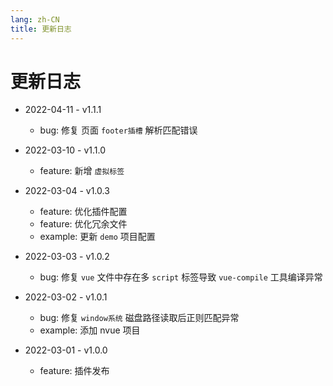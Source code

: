 ```yaml
---
lang: zh-CN
title: 更新日志
---
```


# 更新日志

-   2022-04-11 - v1.1.1

    -   bug: 修复 页面 `footer插槽`  解析匹配错误

-   2022-03-10 - v1.1.0

    -   feature: 新增 `虚拟标签` 

-   2022-03-04 - v1.0.3

    -   feature: 优化插件配置
    -   feature: 优化冗余文件
    -   example: 更新 `demo` 项目配置

-   2022-03-03 - v1.0.2

    -   bug: 修复 `vue` 文件中存在多 `script` 标签导致 `vue-compile` 工具编译异常

-   2022-03-02 - v1.0.1

    -   bug: 修复 `window系统` 磁盘路径读取后正则匹配异常
    -   example: 添加 nvue 项目

-   2022-03-01 - v1.0.0

    -   feature: 插件发布
